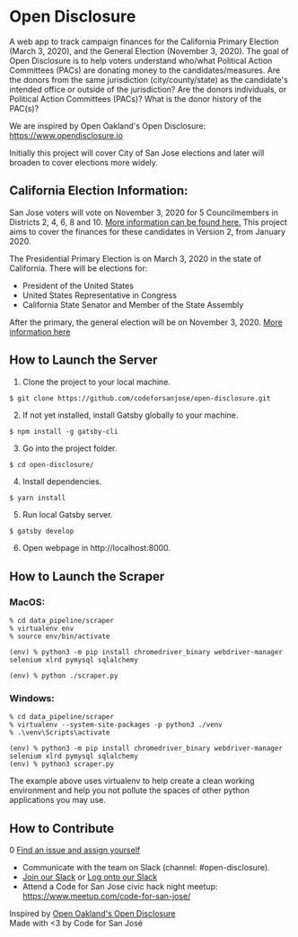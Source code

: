 # Open Disclosure

A web app to track campaign finances for the California Primary Election (March 3, 2020),
and the General Election (November 3, 2020). The goal of Open Disclosure is to help voters
understand who/what Political Action Committees (PACs) are donating money to the candidates/measures.
Are the donors from the same jurisdiction (city/county/state) as the candidate's intended office or
outside of the jurisdiction? Are the donors individuals, or Political Action Committees (PACs)? What
is the donor history of the PAC(s)?

We are inspired by Open Oakland's Open Disclosure: https://www.opendisclosure.io

Initially this project will cover City of San Jose elections and later will broaden to cover elections more widely.

## California Election Information:

San Jose voters will vote on November 3, 2020 for 5 Councilmembers in Districts 2, 4, 6, 8 and 10.
[More information can be found here.](https://www.sanjoseca.gov/your-government/appointees/city-clerk/elections/2020-elections)
This project aims to cover the finances for these candidates in Version 2, from January 2020.

The Presidential Primary Election is on March 3, 2020 in the state of California. There will be elections for:

- President of the United States
- United States Representative in Congress
- California State Senator and Member of the State Assembly

After the primary, the general election will be on November 3, 2020.
[More information here](https://www.sos.ca.gov/elections/upcoming-elections/general-election-november-3-2020/)

## How to Launch the Server

1. Clone the project to your local machine.

```sh
$ git clone https://github.com/codeforsanjose/open-disclosure.git
```

2. If not yet installed, install Gatsby globally to your machine.

```ssh
$ npm install -g gatsby-cli
```

3. Go into the project folder.

```ssh
$ cd open-disclosure/
```

4. Install dependencies.

```ssh
$ yarn install
```

5. Run local Gatsby server.

```ssh
$ gatsby develop
```

6. Open webpage in http://localhost:8000.

## How to Launch the Scraper

### MacOS:

```
% cd data_pipeline/scraper
% virtualenv env
% source env/bin/activate

(env) % python3 -m pip install chromedriver_binary webdriver-manager selenium xlrd pymysql sqlalchemy

(env) % python ./scraper.py
```

### Windows:

```
% cd data_pipeline/scraper
% virtualenv --system-site-packages -p python3 ./venv
% .\venv\Scripts\activate

(env) % python3 -m pip install chromedriver_binary webdriver-manager selenium xlrd pymysql sqlalchemy
(env) % python3 scraper.py
```

The example above uses virtualenv to help create a clean working environment and help you not pollute the spaces
of other python applications you may use.

## How to Contribute

0 [Find an issue and assign yourself](https://github.com/codeforsanjose/open-disclosure/issues)

- Communicate with the team on Slack (channel: #open-disclosure).
- [Join our Slack](https://slackin-c4sj.herokuapp.com/) or [Log onto our Slack](https://codeforsanjose.slack.com/)
- Attend a Code for San Jose civic hack night meetup: https://www.meetup.com/code-for-san-jose/

Inspired by [Open Oakland's Open Disclosure](https://www.opendisclosure.io/)  
Made with <3 by Code for San José
